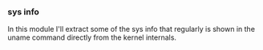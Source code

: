 ### sys info

In this module I'll extract some of the
sys info that regularly is shown in the uname
command directly from the kernel internals.
